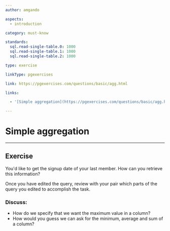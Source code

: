```yaml
---
author: amgando

aspects:
  - introduction

category: must-know

standards:
  sql.read-single-table.0: 1000
  sql.read-single-table.1: 1000
  sql.read-single-table.2: 1000

type: exercise

linkType: pgexercises

link: https://pgexercises.com/questions/basic/agg.html

links:

  - '[Simple aggregation](https://pgexercises.com/questions/basic/agg.html){documentation}'

---
```


# Simple aggregation

---
## Exercise

You'd like to get the signup date of your last member. How can you retrieve this information?

Once you have edited the query, review with your pair which parts of the query you edited to accomplish the task.

### Discuss:
- How do we specify that we want the maximum value in a column?
- How would you guess we can ask for the minimum, average and sum of a column?

